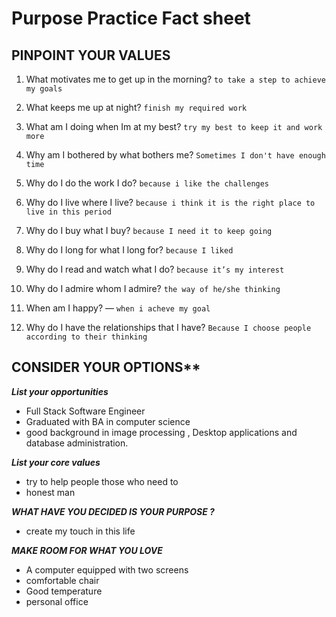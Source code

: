 # Purpose Practice Fact sheet


## PINPOINT YOUR VALUES

1. What motivates me to get up in the morning? `to take a step to achieve my goals`

2. What keeps me up at night? `finish my required work`

3. What am I doing when Im at my best? `try my best to keep it and work more`

4. Why am I bothered by what bothers me? `Sometimes I don't have enough time`

5. Why do I do the work I do? `because i like the challenges`

6. Why do I live where I live? `because i think it is the right place to live in this period`

7. Why do I buy what I buy? `because I need it to keep going`

8. Why do I long for what I long for? `because I liked`

9. Why do I read and watch what I do? `because it’s my interest`

10. Why do I admire whom I admire? `the way of he/she thinking`

11. When am I happy? — `when i acheve my goal`

12. Why do I have the relationships that I have? `Because I choose people according to their thinking`


## CONSIDER YOUR OPTIONS**

***List your opportunities***

* Full Stack Software Engineer
* Graduated with BA in computer science
* good background in image processing , Desktop applications and database administration.


***List your core values***

* try to help people those who need to
* honest man

***WHAT HAVE YOU DECIDED IS YOUR PURPOSE ?***

* create my touch in this life

***MAKE ROOM FOR WHAT YOU LOVE***

* A computer equipped with two screens
* comfortable chair
* Good temperature
* personal office
